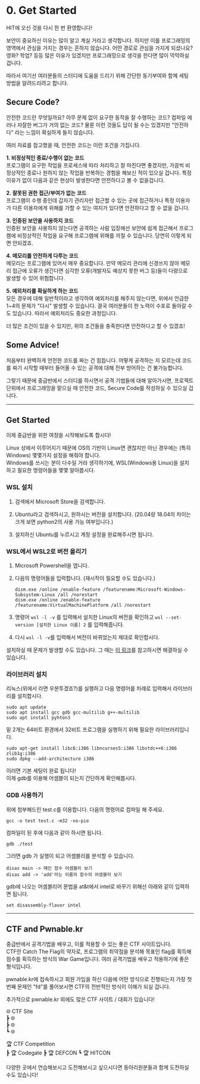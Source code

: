 # 0.  Get Started
HIT에 오신 것을 다시 한 번 환영합니다!

보안이 중요하신 이유는 많이 알고 계실 거라고 생각합니다. 하지만 이를 프로그래밍의 영역에서 관심을 가지는 경우는 흔하지 않습니다. 어떤 경로로 관심을 가지게 되셨나요? 영화? 학업? 등등 많은 이유가 있겠지만 프로그래밍으로 생각을 한다면 많이 막막하실 겁니다.

따라서 여기선 여러분들의 스터디에 도움을 드리기 위해 간단한 동기부여와 함께 세팅 방법을 알려드리려고 합니다.

## Secure Code?
안전한 코드란 무엇일까요? 아무 문제 없이 요구한 동작을 잘 수행하는 코드? 컴파일 에러나 자잘한 버그가 거의 없는 코드? 물론 이런 것들도 답이 될 수는 있겠지만 "안전하다" 라는 느낌이 확실하게 들지 않습니다.

여러 자료를 참고했을 때, 안전한 코드는 이런 조건을 가집니다.

__1. 비정상적인 종료/수행이 없는 코드__  
프로그램이 요구한 작업을 프로세스에 따라 처리하고 잘 마친다면 좋겠지만, 가끔씩 비정상적인 종료나 원하지 않는 작업을 반복하는 경험을 해보신 적이 있으실 겁니다. 특정 이유가 없이 다음과 같은 현상이 발생한다면 안전하다고 볼 수 없을겁니다.

__2. 잘못된 권한 접근/부여가 없는 코드__  
프로그램이 수행 중인데 갑자기 관리자만 접근할 수 있는 곳에 접근하거나 특정 이용자가 다른 이용자에게 위해를 가할 수 있는 여지가 있다면 안전하다고 할 수 없을 겁니다.

__3. 인증된 보안을 사용하지 코드__  
인증된 보안을 사용하지 않는다면 공격하는 사람 입장에선 보안에 쉽게 접근해서 프로그램에 비정상적인 작업을 요구해 프로그램에 위해를 끼칠 수 있습니다. 당연히 이렇게 되면 안되겠죠.

__4. 메모리를 안전하게 다루는 코드__  
메모리는 프로그램에 있어서 매우 중요합니다. 만약 메모리 관리에 신경쓰지 않아 메모리 접근에 오류가 생긴다면 심각한 오류(개발자도 예상치 못한 버그 등)들이 다량으로 발생할 수 있어 위험합니다.

__5. 예외처리를 확실하게 하는 코드__  
모든 경우에 대해 일반적이라고 생각하여 예외처리를 해주지 않는다면, 위에서 언급한 1~4의 문제가 "다시" 발생할 수 있습니다. 결국 여러분들이 한 노력이 수포로 돌아갈 수도 있습니다. 따라서 예외처리도 중요한 과정입니다.

더 많은 조건이 있을 수 있지만, 위의 조건들을 충족한다면 안전하다고 할 수 있겠죠!

## Some Advice!  
처음부터 완벽하게 안전한 코드를 짜는 건 힘듭니다. 어떻게 공격하는 지 모르는데 코드를 짜기 시작할 때부터 들어올 수 있는 공격에 대해 전부 방어하는 건 불가능합니다. 

그렇기 때문에 중급반에서 스터디를 하시면서 공격 기법들에 대해 알아가시면, 프로젝트 단위에서 프로그래밍을 맡으실 때 안전한 코드, Secure Code를 작성하실 수 있으실 겁니다.

----

## Get Started  
이제 중급반을 위한 여정을 시작해보도록 합시다!  

Linux 상에서 이루어지기 때문에 OS의 기반이 Linux면 괜찮지만 아닌 경우에는 (특히 Windows) 몇몇가지 설정을 해줘야 합니다.  
Windows를 쓰시는 분이 다수일 거라 생각하기에, WSL(Windows용 Linux)을 설치하고 필요한 명령어들을 몇몇 알아봅시다.

### WSL 설치
1. 검색에서 Microsoft Store을 검색합니다.

2. Ubuntu라고 검색하시고, 원하시는 버전을 설치합니다. (20.04랑 18.04의 차이는 크게 보면 python2의 사용 가능 여부입니다.)

3. 설치하신 Ubuntu를 누르시고 계정 설정을 완료해주시면 됩니다.

### WSL에서 WSL2로 버전 올리기
1. Microsoft Powershell을 엽니다.

2. 다음의 명령어들을 입력합니다. (재시작이 필요할 수도 있습니다.)
    ```
    dism.exe /online /enable-feature /featurename:Microsoft-Windows-Subsystem-Linux /all /norestart
    dism.exe /online /enable-feature /featurename:VirtualMachinePlatform /all /norestart
    ```
3. 명령어 ```wsl -l -v``` 를 입력해서 설치한 Linux의 버전을 확인하고 ```wsl --set-version [설치한 Linux 이름] 2``` 를 입력해줍니다.

4. 다시 ```wsl -l -v```를 입력해서 버전이 바뀌었는지 제대로 확인합시다.

설치하실 때 문제가 발생할 수도 있습니다. 그 때는 [이 링크](https://engpro.tistory.com/9)를 참고하시면 해결하실 수 있습니다.

### 라이브러리 설치
리눅스(위에서 라면 우분투겠죠?)를 실행하고 다음 명령어를 차례로 입력해서 라이브러리를 설치합시다.
```
sudo apt update
sudo apt install gcc gdb gcc-multilib g++-multilib
sudo apt install pyhton3
```
밑 2개는 64비트 환경에서 32비트 프로그램을 실행하기 위해 필요한 라이브러리입니다.
```
sudo apt-get install libc6:i386 libncurses5:i386 libstdc++6:i386 zlib1g:i386
sudo dpkg --add-architecture i386
```
이러면 기본 세팅이 완료 됩니다!  
이제 gdb를 이용해 어셈블이 되는지 간단하게 확인해봅시다.

### GDB 사용하기
위에 첨부해드린 test.c를 이용합니다. 다음의 명령어로 컴파일 해 주세요.
```
gcc -o test test.c -m32 -no-pie
```
컴파일이 된 후에 다음과 같이 하시면 됩니다.
```
gdb ./test
```
그러면 gdb 가 실행이 되고 어셈블리를 분석할 수 있습니다.
```
disas main -> 메인 함수 어셈블리 보기
disas add -> 'add'라는 이름의 함수의 어셈블리 보기
```
gdb에 나오는 어셈블리어 문법을 at&t에서 intel로 바꾸기 위해선 아래와 같이 입력하면 됩니다.
```
set disassembly-flavor intel
```
----
## CTF and Pwnable.kr
중급반에서 공격기법을 배우고, 이를 적용할 수 있는 좋은 CTF 사이트입니다.  
CTF란 Catch The Flag의 약자로, 프로그램의 취약점을 분석해 목표인 flag를 획득해 점수를 획득하는 방식의 War Game입니다. 여러 공격기법을 배우고 적용하기에 좋은 형식입니다.

pwnable.kr에 접속하시고 회원 가입을 하신 다음에 어떤 방식으로 진행되는지 가장 첫번째 문제인 "fd"를 풀어보시면 CTF의 전반적인 방식이 이해가 되실 겁니다.

추가적으로 pwnable.kr 외에도 많은 CTF 사이트 / 대회가 있습니다!  

🌐 CTF Site  
┣ 🌐  
┣ 🌐  
┗ 🌐  

🏆 CTF Competition  
┣ 🏆  Codegate
┣ 🏆  DEFCON
┗ 🏆  HITCON

다양한 곳에서 연습해보시고 도전해보시고 싶으시다면 동아리원분들과 함께 도전하실 수도 있습니다!